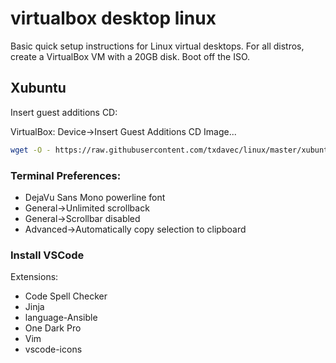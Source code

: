 # virtualbox desktop linux

Basic quick setup instructions for Linux virtual desktops.
For all distros, create a VirtualBox VM with a 20GB disk. Boot off the ISO.

## Xubuntu

Insert guest additions CD:

VirtualBox: Device->Insert Guest Additions CD Image...

```bash
wget -O - https://raw.githubusercontent.com/txdavec/linux/master/xubuntu.sh | sudo bash
```

### Terminal Preferences: 
- DejaVu Sans Mono powerline font
- General->Unlimited scrollback
- General->Scrollbar disabled
- Advanced->Automatically copy selection to clipboard

### Install VSCode
Extensions:
- Code Spell Checker
- Jinja
- language-Ansible
- One Dark Pro
- Vim
- vscode-icons

